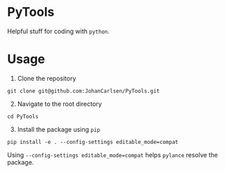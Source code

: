 # PyTools
Helpful stuff for coding with `python`.

# Usage
1. Clone the repository
```
git clone git@github.com:JohanCarlsen/PyTools.git
```

2. Navigate to the root directory
```
cd PyTools
```

3. Install the package using `pip`
``` 
pip install -e . --config-settings editable_mode=compat
```
Using `--config-settings editable_mode=compat` helps `pylance` resolve
the package.